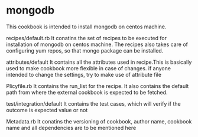 # mongodb

This cookbook is intended to install mongodb on centos machine.

recipes/default.rb
It conatins the set of recipes to be executed for installation of mongodb on centos machine.
The recipes also takes care of configuring yum repos, so that mongo package can be installed.

attributes/default
It contains all the attributes used in recipe.This is basically used to make cookbook more flexible in case of changes. if anyone intended to change the settings, try to make use of attribute file

Plicyfile.rb
It contains the run_list for the recipe. It also contains the default path from where the external cookbook is expected to be fetched.

test/integration/default
It contains the test cases, which will verify if the outcome is expected value or not

Metadata.rb
It conatins the versioning of cookbook, author name, cookbook name and all dependencies are to be mentioned here